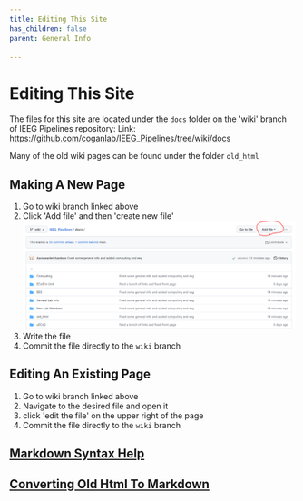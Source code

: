 ```yaml
---
title: Editing This Site
has_children: false
parent: General Info

---
```


# Editing This Site

The files for this site are located under the `docs` folder on the 'wiki' branch of IEEG Pipelines repository:
Link: <https://github.com/coganlab/IEEG_Pipelines/tree/wiki/docs>

Many of the old wiki pages can be found under the folder `old_html`

## Making A New Page

1. Go to wiki branch linked above
2. Click 'Add file' and then 'create new file' ![](Add%20file.PNG)
3. Write the file
4. Commit the file directly to the `wiki` branch

## Editing An Existing Page

1. Go to wiki branch linked above
2. Navigate to the desired file and open it
3. click 'edit the file' on the upper right of the page
4. Commit the file directly to the `wiki` branch

## [Markdown Syntax Help](https://www.markdownguide.org/basic-syntax)

## [Converting Old Html To Markdown](https://www.browserling.com/tools/html-to-markdown)

